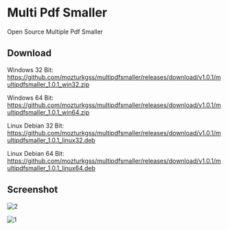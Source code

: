 # Multi Pdf Smaller
Open Source Multiple Pdf Smaller

## Download
Windows 32 Bit: https://github.com/mozturkgss/multipdfsmaller/releases/download/v1.0.1/multipdfsmaller_1.0.1_win32.zip

Windows 64 Bit: https://github.com/mozturkgss/multipdfsmaller/releases/download/v1.0.1/multipdfsmaller_1.0.1_win64.zip

Linux Debian 32 Bit: https://github.com/mozturkgss/multipdfsmaller/releases/download/v1.0.1/multipdfsmaller_1.0.1_linux32.deb

Linux Debian 64 Bit: https://github.com/mozturkgss/multipdfsmaller/releases/download/v1.0.1/multipdfsmaller_1.0.1_linux64.deb


## Screenshot

![2](https://user-images.githubusercontent.com/5717430/69608268-1bde7c00-1038-11ea-9932-b99c12a151b7.PNG)

![1](https://user-images.githubusercontent.com/5717430/69608267-1b45e580-1038-11ea-8ddc-73a4c44a1714.PNG)
